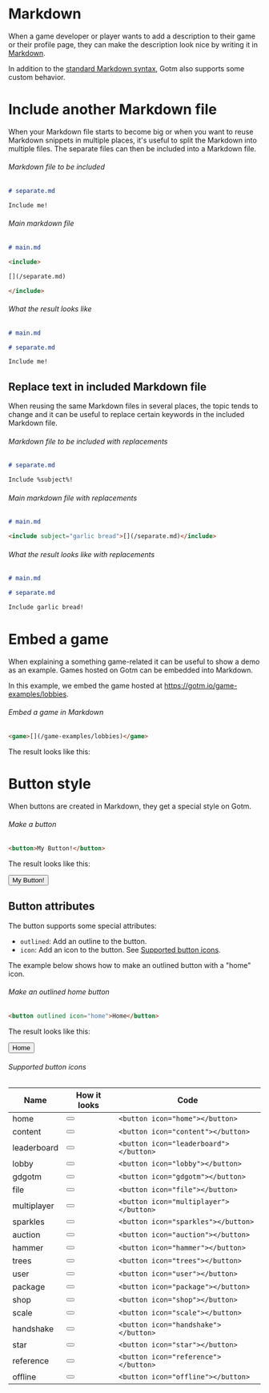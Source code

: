 # Markdown

When a game developer or player wants to add a description to their game or their profile page, they can make the description look nice by writing it in [Markdown](https://commonmark.org/help/).

In addition to the [standard Markdown syntax](https://commonmark.org/help/), Gotm also supports some custom behavior.

# Include another Markdown file

When your Markdown file starts to become big or when you want to reuse Markdown snippets in multiple places, it's useful to split the Markdown into multiple files. The separate files can then be included into a Markdown file.

###### Markdown file to be included

```markdown
# separate.md

Include me!
```

###### Main markdown file

```markdown
# main.md

<include>

[](/separate.md)

</include>
```

###### What the result looks like

```markdown
# main.md

# separate.md

Include me!
```

## Replace text in included Markdown file

When reusing the same Markdown files in several places, the topic tends to change and it can be useful to replace certain keywords in the included Markdown file.

###### Markdown file to be included with replacements

```markdown
# separate.md

Include %subject%!
```

###### Main markdown file with replacements

```markdown
# main.md

<include subject="garlic bread">[](/separate.md)</include>
```

###### What the result looks like with replacements

```markdown
# main.md

# separate.md

Include garlic bread!
```

# Embed a game

When explaining a something game-related it can be useful to show a demo as an example. Games hosted on Gotm can be embedded into Markdown.

In this example, we embed the game hosted at https://gotm.io/game-examples/lobbies.

###### Embed a game in Markdown

```markdown
<game>[](/game-examples/lobbies)</game>
```

The result looks like this:

<game>[](/game-examples/lobbies)</game>

# Button style

When buttons are created in Markdown, they get a special style on Gotm.

###### Make a button

```markdown
<button>My Button!</button>
```

The result looks like this:

<button>My Button!</button>

## Button attributes

The button supports some special attributes:

- `outlined`: Add an outline to the button.
- `icon`: Add an icon to the button. See [Supported button icons](#supported-button-icons).

The example below shows how to make an outlined button with a "home" icon.

###### Make an outlined home button

```markdown
<button outlined icon="home">Home</button>
```

The result looks like this:

<button outlined icon="home">Home</button>

###### Supported button icons

| Name        | How it looks                         | Code                                   |
| ----------- | ------------------------------------ | -------------------------------------- |
| home        | <button icon="home"></button>        | `<button icon="home"></button>`        |
| content     | <button icon="content"></button>     | `<button icon="content"></button>`     |
| leaderboard | <button icon="leaderboard"></button> | `<button icon="leaderboard"></button>` |
| lobby       | <button icon="lobby"></button>       | `<button icon="lobby"></button>`       |
| gdgotm      | <button icon="gdgotm"></button>      | `<button icon="gdgotm"></button>`      |
| file        | <button icon="file"></button>        | `<button icon="file"></button>`        |
| multiplayer | <button icon="multiplayer"></button> | `<button icon="multiplayer"></button>` |
| sparkles    | <button icon="sparkles"></button>    | `<button icon="sparkles"></button>`    |
| auction     | <button icon="auction"></button>     | `<button icon="auction"></button>`     |
| hammer      | <button icon="hammer"></button>      | `<button icon="hammer"></button>`      |
| trees       | <button icon="trees"></button>       | `<button icon="trees"></button>`       |
| user        | <button icon="user"></button>        | `<button icon="user"></button>`        |
| package     | <button icon="package"></button>     | `<button icon="package"></button>`     |
| shop        | <button icon="shop"></button>        | `<button icon="shop"></button>`        |
| scale       | <button icon="scale"></button>       | `<button icon="scale"></button>`       |
| handshake   | <button icon="handshake"></button>   | `<button icon="handshake"></button>`   |
| star        | <button icon="star"></button>        | `<button icon="star"></button>`        |
| reference   | <button icon="reference"></button>   | `<button icon="reference"></button>`   |
| offline     | <button icon="offline"></button>     | `<button icon="offline"></button>`     |

